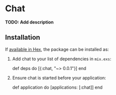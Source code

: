 # Chat

**TODO: Add description**

## Installation

If [available in Hex](https://hex.pm/docs/publish), the package can be installed as:

  1. Add chat to your list of dependencies in `mix.exs`:

        def deps do
          [{:chat, "~> 0.0.1"}]
        end

  2. Ensure chat is started before your application:

        def application do
          [applications: [:chat]]
        end
